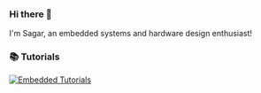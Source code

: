 ### Hi there 👋
I'm Sagar, an embedded systems and hardware design enthusiast!

### 📚 Tutorials
[![Embedded Tutorials](https://img.shields.io/badge/Embedded-Tutorials-blue?style=for-the-badge)](https://sagar-bei031.github.io/EmbeddedTutorials)
